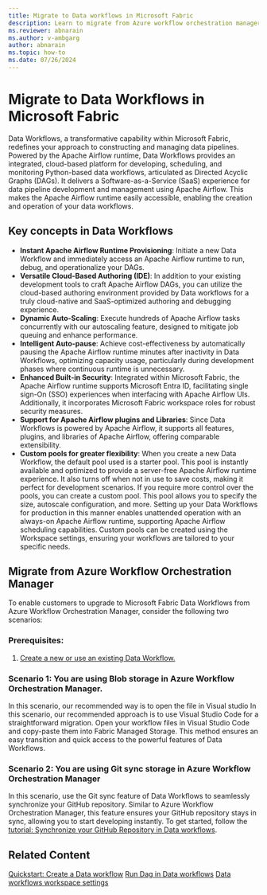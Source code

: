 ```yaml
---
title: Migrate to Data workflows in Microsoft Fabric
description: Learn to migrate from Azure workflow orchestration manager to Data workflows in Microsoft Fabric.
ms.reviewer: abnarain
ms.author: v-ambgarg
author: abnarain
ms.topic: how-to
ms.date: 07/26/2024
---
```


# Migrate to Data Workflows in Microsoft Fabric

Data Workflows, a transformative capability within Microsoft Fabric, redefines your approach to constructing and managing data pipelines. Powered by the Apache Airflow runtime, Data Workflows provides an integrated, cloud-based platform for developing, scheduling, and monitoring Python-based data workflows, articulated as Directed Acyclic Graphs (DAGs). It delivers a Software-as-a-Service (SaaS) experience for data pipeline development and management using Apache Airflow. This makes the Apache Airflow runtime easily accessible, enabling the creation and operation of your data workflows.

## Key concepts in Data Workflows
- **Instant Apache Airflow Runtime Provisioning**: Initiate a new Data Workflow and immediately access an Apache Airflow runtime to run, debug, and operationalize your DAGs.
- **Versatile Cloud-Based Authoring (IDE)**: In addition to your existing development tools to craft Apache Airflow DAGs, you can utilize the cloud-based authoring environment provided by Data workflows for a truly cloud-native and SaaS-optimized authoring and debugging experience.
- **Dynamic Auto-Scaling**: Execute hundreds of Apache Airflow tasks concurrently with our autoscaling feature, designed to mitigate job queuing and enhance performance.
- **Intelligent Auto-pause**: Achieve cost-effectiveness by automatically pausing the Apache Airflow runtime minutes after inactivity in Data Workflows, optimizing capacity usage, particularly during development phases where continuous runtime is unnecessary.
- **Enhanced Built-in Security**: Integrated within Microsoft Fabric, the Apache Airflow runtime supports Microsoft Entra ID, facilitating single sign-On (SSO) experiences when interfacing with Apache Airflow UIs. Additionally, it incorporates Microsoft Fabric workspace roles for robust security measures.
- **Support for Apache Airflow plugins and Libraries**: Since Data Workflows is powered by Apache Airflow, it supports all features, plugins, and libraries of Apache Airflow, offering comparable extensibility.
- **Custom pools for greater flexibility**: When you create a new Data Workflow, the default pool used is a starter pool. This pool is instantly available and optimized to provide a server-free Apache Airflow runtime experience. It also turns off when not in use to save costs, making it perfect for development scenarios. If you require more control over the pools, you can create a custom pool. This pool allows you to specify the size, autoscale configuration, and more. Setting up your Data Workflows for production in this manner enables unattended operation with an always-on Apache Airflow runtime, supporting Apache Airflow scheduling capabilities. Custom pools can be created using the Workspace settings, ensuring your workflows are tailored to your specific needs.

## Migrate from Azure Workflow Orchestration Manager
To enable customers to upgrade to Microsoft Fabric Data Workflows from Azure Workflow Orchestration Manager, consider the following two scenarios:

### Prerequisites: 
1. [Create a new or use an existing Data Workflow.]()

### **Scenario 1: You are using Blob storage in Azure Workflow Orchestration Manager.**

In this scenario, our recommended way is to open the file in Visual studio In this scenario, our recommended approach is to use Visual Studio Code for a straightforward migration. Open your workflow files in Visual Studio Code and copy-paste them into Fabric Managed Storage. This method ensures an easy transition and quick access to the powerful features of Data Workflows.

### **Scenario 2: You are using Git sync storage in Azure Workflow Orchestration Manager**  

In this scenario, use the Git sync feature of Data Workflows to seamlessly synchronize your GitHub repository. Similar to Azure Workflow Orchestration Manager, this feature ensures your GitHub repository stays in sync, allowing you to start developing instantly. To get started, follow the [tutorial: Synchronize your GitHub Repository in Data workflows](../data-factory/data-workflows-sync-git-repo.md).

## Related Content

[Quickstart: Create a Data workflow](../data-factory/create-data-workflows.md)
[Run Dag in Data workflows](../data-factory/data-workflows-hello-world.md)
[Data workflows workspace settings](../data-factory/data-workflows-workspace-settings.md)